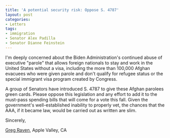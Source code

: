 ```yaml
---
title: 'A potential security risk: Oppose S. 4787'
layout: post
categories:
- Letters
tags:
- immigration
- Senator Alex Padilla
- Senator Dianne Feinstein
---
```


I'm deeply concerned about the Biden Administration's continued abuse of executive "parole" that allows foreign nationals to stay and work in the United States without a visa, including the more than 100,000 Afghan evacuees who were given parole and don't qualify for refugee status or the special immigrant visa program created by Congress.

A group of Senators have introduced S. 4787 to give these Afghan parolees green cards. Please oppose this legislation and any effort to add it to the must-pass spending bills that will come for a vote this fall. Given the government's well-established inability to properly vet, the chances that the AAA, if it became law, would be carried out as written are slim.

Sincerely,

[Greg Raven](https://www.gregraven.org/), Apple Valley, CA